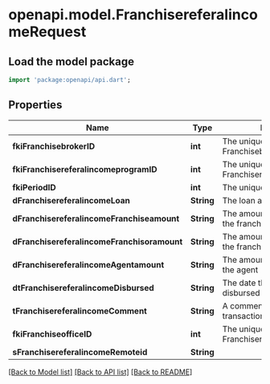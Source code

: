 # openapi.model.FranchisereferalincomeRequest

## Load the model package
```dart
import 'package:openapi/api.dart';
```

## Properties
Name | Type | Description | Notes
------------ | ------------- | ------------- | -------------
**fkiFranchisebrokerID** | **int** | The unique ID of the Franchisebroker | 
**fkiFranchisereferalincomeprogramID** | **int** | The unique ID of the Franchisereferalincomeprogram | 
**fkiPeriodID** | **int** | The unique ID of the Period | 
**dFranchisereferalincomeLoan** | **String** | The loan amount | 
**dFranchisereferalincomeFranchiseamount** | **String** | The amount that will be given to the franchise | 
**dFranchisereferalincomeFranchisoramount** | **String** | The amount that will be kept by the franchisor | 
**dFranchisereferalincomeAgentamount** | **String** | The amount that will be given to the agent | 
**dtFranchisereferalincomeDisbursed** | **String** | The date the amounts were disbursed | 
**tFranchisereferalincomeComment** | **String** | A comment about the transaction | 
**fkiFranchiseofficeID** | **int** | The unique ID of the Franchisereoffice | 
**sFranchisereferalincomeRemoteid** | **String** |  | 

[[Back to Model list]](../README.md#documentation-for-models) [[Back to API list]](../README.md#documentation-for-api-endpoints) [[Back to README]](../README.md)



